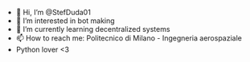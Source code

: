 - 👋 Hi, I’m @StefDuda01
- 👀 I’m interested in bot making
- 🌱 I’m currently learning decentralized systems
- 📫 How to reach me: Politecnico di Milano - Ingegneria aerospaziale
- Python lover <3
